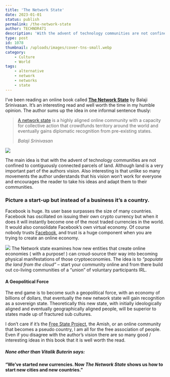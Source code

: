 ```yaml
---
title: 'The Network State'
date: 2023-01-01
status: publish
permalink: /the-network-state
author: TECHNOR471
description: 'With the advent of technology communities are not confined to contiguously connected parcels of land'
type: post
id: 1078
thumbnail: /uploads/images/cover-tns-small.webp
category:
    - Culture
    - World
tags:
    - alternative
    - network
    - networks
    - state
---
```


I’ve been reading an online book called **[The Network State](https://thenetworkstate.com/)** by Balaji Srinivasan. It’s an interesting read and well worth the time in my humble opinion. The author sums up the idea in one informal sentence thusly:

> [A network state](https://thenetworkstate.com/the-network-state-in-one-sentence) is a highly aligned online community with a capacity for collective action that crowdfunds territory around the world and eventually gains diplomatic recognition from pre-existing states.
> 
> <cite>Balaji Srinivasan</cite>

![](/uploads/images/cover-tns-small.webp)

The main idea is that with the advent of technology communities are not confined to contiguously connected parcels of land. Although land is a very important part of the authors vision. Also interesting is that unlike so many movements the author understands that his vision won’t work for everyone and encourages the reader to take his ideas and adapt them to their communities.

### Picture a start-up but instead of a business it’s a country. 

Facebook is huge. Its user base surpasses the size of many countries. Facebook has oscillated on issuing their own crypto currency but when it does it will instantly become one of the most traded currencies in the world. It would also consolidate Facebook’s own virtual economy. Of course nobody trusts [Facebook](https://headlin3s.com/tag/facebook), and trust is a huge component when you are trying to create an online economy.

![](/uploads/images/network-state-1024x513-1.webp)
The Network state examines how new entities that create online economies ( with a purpose! ) can croud-source their way into becoming physical manifestations of those cryptoeconomies. The idea is to *“populate the land from the cloud”* – start your community online and from there build out co-living communities of a “union” of voluntary participants IRL.

#### A Geopolitical Force

The end game is to become such a geopolitical force, with an economy of billions of dollars, that eventually the new network state will gain recognition as a sovereign state. Theoretically this new state, with initially ideologically aligned and eventually geographically aligned people, will be superior to states made up of fractured sub cultures.

I don’t care if it’s the [Free State Project](https://www.fsp.org/), the Amish, or an online community that becomes a pseudo country, I am all for the free association of people. Even if you disagree with the author’s vision there are so many good / interesting ideas in this book that it is well worth the read.

##### None other than Vitalik Buterin says:

**“We’ve started new currencies. Now *The Network State* shows us how to start new cities and new countries.”**

<div aria-hidden="true" class="wp-block-spacer" style="height:100px"></div>